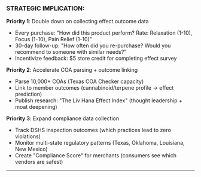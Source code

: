 ### **STRATEGIC IMPLICATION:**

**Priority 1**: Double down on collecting effect outcome data

- Every purchase: "How did this product perform? Rate: Relaxation (1-10), Focus (1-10), Pain Relief (1-10)"
- 30-day follow-up: "How often did you re-purchase? Would you recommend to someone with similar needs?"
- Incentivize feedback: $5 store credit for completing effect survey

**Priority 2**: Accelerate COA parsing + outcome linking

- Parse 10,000+ COAs (Texas COA Checker capacity)
- Link to member outcomes (cannabinoid/terpene profile → effect prediction)
- Publish research: "The Liv Hana Effect Index" (thought leadership + moat deepening)

**Priority 3**: Expand compliance data collection

- Track DSHS inspection outcomes (which practices lead to zero violations)
- Monitor multi-state regulatory patterns (Texas, Oklahoma, Louisiana, New Mexico)
- Create "Compliance Score" for merchants (consumers see which vendors are safest)

---
